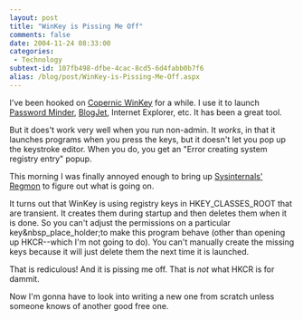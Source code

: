 ```yaml
---
layout: post
title: "WinKey is Pissing Me Off"
comments: false
date: 2004-11-24 08:33:00
categories:
 - Technology
subtext-id: 107fb498-dfbe-4cac-8cd5-6d4fabb0b7f6
alias: /blog/post/WinKey-is-Pissing-Me-Off.aspx
---
```



I've been hooked on [Copernic WinKey](http://www.copernic.com/winkey/) for a while. I use it to launch [Password Minder](http://www.pluralsight.com/tools.aspx), [BlogJet](http://www.blogjet.com/), Internet Explorer, etc. It has been a great tool.

But it does't work very well when you run non-admin. It _works_, in that it launches programs when you press the keys, but it doesn't let you pop up the keystroke editor. When you do, you get an "Error creating system registry entry" popup.

This morning I was finally annoyed enough to bring up [Sysinternals'](http://www.sysinternals.com/) [Regmon](http://www.sysinternals.com/ntw2k/source/regmon.shtml) to figure out what is going on.

It turns out that WinKey is using registry keys in HKEY_CLASSES_ROOT that are transient. It creates them during startup and then deletes them when it is done. So you can't adjust the permissions on a particular key&nbsp_place_holder;to make this program behave (other than opening up HKCR--which I'm not going to do). You can't manually create the missing keys because it will just delete them the next time it is launched.

That is rediculous! And it is pissing me off. That is _not_ what HKCR is for dammit.

Now I'm gonna have to look into writing a new one from scratch unless someone knows of another good free one.
